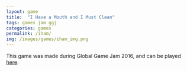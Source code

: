 ```yaml
---
layout: game
title:  "I Have a Mouth and I Must Clean"
tags: games jam ggj
categories: games
permalink: /iham/
img: /images/games/iham_img.png
---
```

This game was made during Global Game Jam 2016, and can be played [here](http://www.kongregate.com/games/michaelshalyt/i-have-a-mouth-and-i-must-clean).

